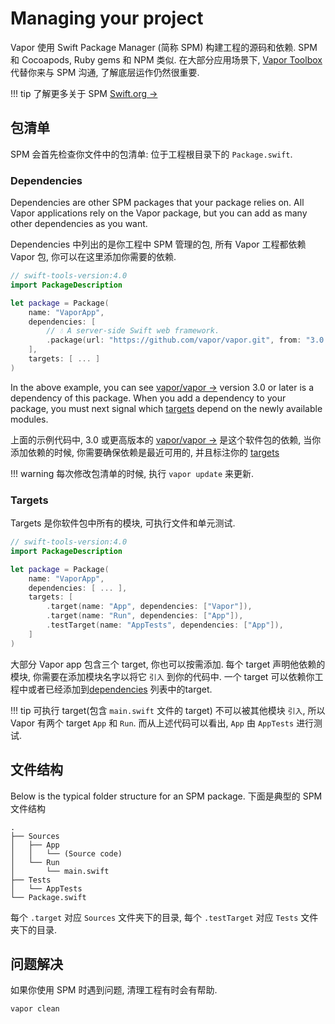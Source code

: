 # Managing your project

Vapor 使用 Swift Package Manager (简称 SPM) 构建工程的源码和依赖. SPM 和 Cocoapods, Ruby gems 和 NPM 类似. 在大部分应用场景下, [Vapor Toolbox](toolbox.md) 代替你来与 SPM 沟通, 了解底层运作仍然很重要.

!!! tip
    了解更多关于 SPM <a href="https://swift.org/package-manager/" target="_blank">Swift.org &rarr;</a> 

## 包清单

SPM 会首先检查你文件中的包清单: 位于工程根目录下的 `Package.swift`.

### Dependencies

Dependencies are other SPM packages that your package relies on. All Vapor applications rely on the Vapor package,
but you can add as many other dependencies as you want.

Dependencies 中列出的是你工程中 SPM 管理的包, 所有 Vapor 工程都依赖 Vapor 包, 你可以在这里添加你需要的依赖.

```swift
// swift-tools-version:4.0
import PackageDescription

let package = Package(
    name: "VaporApp",
    dependencies: [
        // 💧 A server-side Swift web framework. 
        .package(url: "https://github.com/vapor/vapor.git", from: "3.0.0-rc"),
    ],
    targets: [ ... ]
)
```

In the above example, you can see <a href="https://github.com/vapor/vapor" target="_blank">vapor/vapor &rarr;</a> version 3.0
or later is a dependency of this package.
When you add a dependency to your package, you must next signal which [targets](#targets) depend on
the newly available modules. 

上面的示例代码中, 3.0 或更高版本的 <a href="https://github.com/vapor/vapor" target="_blank">vapor/vapor &rarr;</a> 是这个软件包的依赖, 当你添加依赖的时候, 你需要确保依赖是最近可用的, 并且标注你的 [targets](#targets)

!!! warning
    每次修改包清单的时候, 执行 `vapor update` 来更新.

### Targets

Targets 是你软件包中所有的模块, 可执行文件和单元测试. 

```swift
// swift-tools-version:4.0
import PackageDescription

let package = Package(
    name: "VaporApp",
    dependencies: [ ... ],
    targets: [
        .target(name: "App", dependencies: ["Vapor"]),
        .target(name: "Run", dependencies: ["App"]),
        .testTarget(name: "AppTests", dependencies: ["App"]),
    ]
)
```

大部分 Vapor app 包含三个 target, 你也可以按需添加. 每个 target 声明他依赖的模块, 你需要在添加模块名字以将它 `引入` 到你的代码中. 一个 target 可以依赖你工程中或者已经添加到[dependencies](#dependencies) 列表中的target.

!!! tip 
    可执行 target(包含 `main.swift` 文件的 target) 不可以被其他模块 `引入`, 所以 Vapor 有两个 target `App` 和 `Run`. 而从上述代码可以看出, `App` 由 `AppTests` 进行测试.

## 文件结构

Below is the typical folder structure for an SPM package.
下面是典型的 SPM 文件结构

```
.
├── Sources
│   ├── App
│   │   └── (Source code)
│   └── Run
│       └── main.swift
├── Tests
│   └── AppTests
└── Package.swift
```

每个 `.target` 对应 `Sources` 文件夹下的目录, 
每个 `.testTarget` 对应 `Tests` 文件夹下的目录.

## 问题解决

如果你使用 SPM 时遇到问题, 清理工程有时会有帮助.

```sh
vapor clean
```
